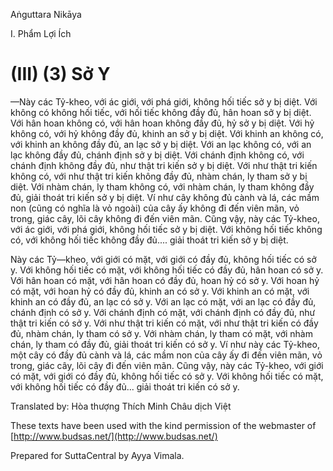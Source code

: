  

Aṅguttara Nikāya

I. Phẩm Lợi Ích

# (III) (3) Sở Y

—Này các Tỷ-kheo, với ác giới, với phá giới, không hối tiếc sở y bị diệt. Với không có không hối tiếc, với hối tiếc không đầy đủ, hân hoan sở y bị diệt. Với hân hoan không có, với hân hoan không đầy đủ, hỷ sở y bị diệt. Với hỷ không có, với hỷ không đầy đủ, khinh an sở y bị diệt. Với khinh an không có, với khinh an không đầy đủ, an lạc sở y bị diệt. Với an lạc không có, với an lạc không đầy đủ, chánh định sở y bị diệt. Với chánh định không có, với chánh định không đầy đủ, như thật tri kiến sở y bị diệt. Với như thật tri kiến không có, với như thật tri kiến không đầy đủ, nhàm chán, ly tham sở y bị diệt. Với nhàm chán, ly tham không có, với nhàm chán, ly tham không đầy đủ, giải thoát tri kiến sở y bị diệt. Ví như cây không đủ cành và lá, các mầm non (cũng có nghĩa là vỏ ngoài) của cây ấy không đi đến viên mãn, vỏ trong, giác cây, lõi cây không đi đến viên mãn. Cũng vậy, này các Tỷ-kheo, với ác giới, với phá giới, không hối tiếc sở y bị diệt. Với không hối tiếc không có, với không hối tiếc không đầy đủ.... giải thoát tri kiến sở y bị diệt.

Này các Tỷ—kheo, với giới có mặt, với giới có đầy đủ, không hối tiếc có sở y. Với không hối tiếc có mặt, với không hối tiếc có đầy đủ, hân hoan có sở y. Với hân hoan có mặt, với hân hoan có đầy đủ, hoan hỷ có sở y. Với hoan hỷ có mặt, với hoan hỷ có đầy đủ, khinh an có sở y. Với khinh an có mặt, với khinh an có đầy đủ, an lạc có sở y. Với an lạc có mặt, với an lạc có đầy đủ, chánh định có sở y. Với chánh định có mặt, với chánh định có đầy đủ, như thật tri kiến có sở y. Với như thật tri kiến có mặt, với như thật tri kiến có đầy đủ, nhàm chán, ly tham có sở y. Với nhàm chán, ly tham có mặt, với nhàm chán, ly tham có đầy đủ, giải thoát tri kiến có sở y. Ví như này các Tỷ-kheo, một cây có đầy đủ cành và lá, các mầm non của cây ấy đi đến viên mãn, vỏ trong, giác cây, lõi cây đi đến viên mãn. Cũng vậy, này các Tỷ-kheo, với giới có mặt, với giới có đầy đủ, không hối tiếc có sở y. Với không hối tiếc có mặt, với không hối tiếc có đầy đủ... giải thoát tri kiến có sở y.

Translated by: Hòa thượng Thích Minh Châu dịch Việt

These texts have been used with the kind permission of the webmaster of [http://www.budsas.net/](http://www.budsas.net/)

Prepared for SuttaCentral by Ayya Vimala.